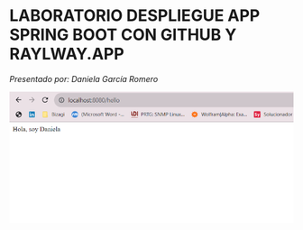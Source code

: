 # LABORATORIO DESPLIEGUE APP SPRING BOOT CON GITHUB Y RAYLWAY.APP



*Presentado por: Daniela García Romero*


![img.png](img/img.png)